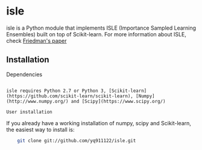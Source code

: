 isle
============

isle is a Python module that implements ISLE (Importance Sampled Learning Ensembles) built on top of Scikit-learn. For more information about ISLE, check [Friedman's paper](http://w4.stern.nyu.edu/ioms/docs/sg/seminars/friedmanisle.pdf)

Installation
------------

Dependencies
~~~~~~~~~~~~

isle requires Python 2.7 or Python 3, [Scikit-learn](https://github.com/scikit-learn/scikit-learn), [Numpy](http://www.numpy.org/) and [Scipy](https://www.scipy.org/)

User installation
~~~~~~~~~~~~~~~~~

If you already have a working installation of numpy, scipy and Scikit-learn,
the easiest way to install is:
```bash
    git clone git://github.com/yq911122/isle.git
```
